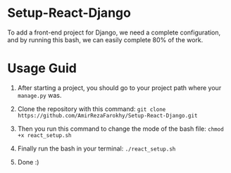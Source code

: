 # Setup-React-Django
To add a front-end project for Django, we need a complete configuration, and by running this bash, we can easily complete 80% of the work.

# Usage Guid 
1. After starting a project, you should go to your project path where your `manage.py` was.
2. Clone the repository with this command:
```git clone https://github.com/AmirRezaFarokhy/Setup-React-Django.git```

3. Then you run this command to change the mode of the bash file: `chmod +x react_setup.sh`

4. Finally run the bash in your terminal: `./react_setup.sh`

5. Done :)



